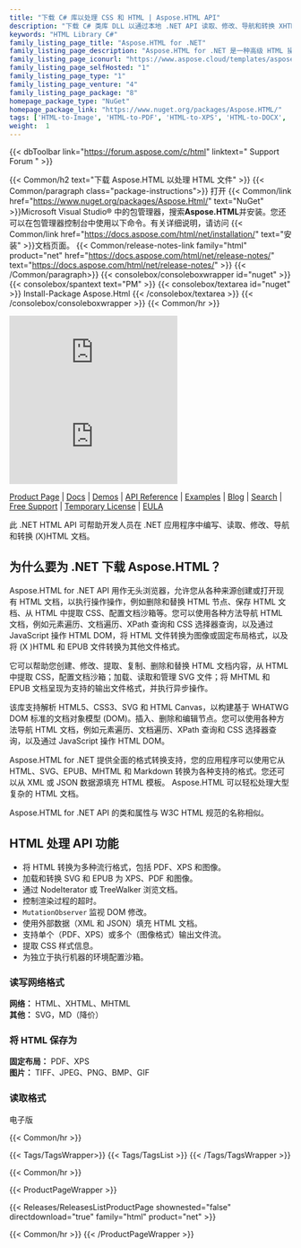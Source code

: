 ```yaml
---
title: "下载 C# 库以处理 CSS 和 HTML | Aspose.HTML API"
description: "下载 C# 类库 DLL 以通过本地 .NET API 读取、修改、导航和转换 XHTML、HTML 文件。支持解析 HTML5、CSS3、SVG 和 HTML Canvas。"
keywords: "HTML Library C#"
family_listing_page_title: "Aspose.HTML for .NET"
family_listing_page_description: "Aspose.HTML for .NET 是一种高级 HTML 操作 API，使您能够直接在 .NET 应用程序中执行各种 HTML 操作任务。"
family_listing_page_iconurl: "https://www.aspose.cloud/templates/aspose/App_Themes/V3/images/html/272x272/aspose_html-for-net.png"
family_listing_page_selfHosted: "1"
family_listing_page_type: "1"
family_listing_page_venture: "4"
family_listing_page_package: "8"
homepage_package_type: "NuGet"
homepage_package_link: "https://www.nuget.org/packages/Aspose.HTML/"
tags: ['HTML-to-Image', 'HTML-to-PDF', 'HTML-to-XPS', 'HTML-to-DOCX', 'HTML-to-MHTML', 'HTML-to-Markdown', 'HTML-to-MD', 'EPUB-to-Image', 'EPUB-to-PDF', 'EPUB-to-XPS', 'Markdown-to-HTML', 'MD-to-HTML', 'HTML-Converter', 'XHTML-to-PDF', 'MHTML-to-PDF', 'HTML-to-GIF', 'MHTML-to-JPG']
weight:  1
---
```


{{< dbToolbar link="https://forum.aspose.com/c/html" linktext=" Support Forum " >}}

{{< Common/h2 text="下载 Aspose.HTML 以处理 HTML 文件"  >}}
{{< Common/paragraph class="package-instructions">}}
打开
{{< Common/link href="https://www.nuget.org/packages/Aspose.Html/" text="NuGet"  >}}Microsoft Visual Studio® 中的包管理器，搜索<b>Aspose.HTML</b>并安装。您还可以在包管理器控制台中使用以下命令。有关详细说明，请访问
{{< Common/link href="https://docs.aspose.com/html/net/installation/" text="安装"  >}}文档页面。
{{< Common/release-notes-link family="html" product="net" href="https://docs.aspose.com/html/net/release-notes/" text="https://docs.aspose.com/html/net/release-notes/"  >}}
{{< /Common/paragraph>}}
{{< consolebox/consoleboxwrapper id="nuget" >}}
       {{< consolebox/spantext text="PM" >}}
       {{< consolebox/textarea id="nuget" >}} Install-Package Aspose.Html {{< /consolebox/textarea >}}
{{< /consolebox/consoleboxwrapper >}}
{{< Common/hr >}}

![Nuget](https://img.shields.io/nuget/v/Aspose.Html) ![Nuget](https://img.shields.io/nuget/dt/Aspose.Html?label=nuget%20downloads)

[Product Page](https://products.aspose.com/html/net/) | [Docs](https://docs.aspose.com/html/net/) | [Demos](https://products.aspose.app/html/family) | [API Reference](https://reference.aspose.com/html/net/) | [Examples](https://github.com/aspose-html/Aspose.Html-for-.NET) | [Blog](https://blog.aspose.com/category/html/) | [Search](https://search.aspose.com/) | [Free Support](https://forum.aspose.com/c/html) | [Temporary License](https://purchase.aspose.com/temporary-license) | [EULA](https://about.aspose.com/legal/eula/)

此 .NET HTML API 可帮助开发人员在 .NET 应用程序中编写、读取、修改、导航和转换 (X)HTML 文档。

## 为什么要为 .NET 下载 Aspose.HTML？

Aspose.HTML for .NET API 用作无头浏览器，允许您从各种来源创建或打开现有 HTML 文档，以执行操作操作，例如删除和替换 HTML 节点、保存 HTML 文档、从 HTML 中提取 CSS、配置文档沙箱等。您可以使用各种方法导航 HTML 文档，例如元素遍历、文档遍历、XPath 查询和 CSS 选择器查询，以及通过 JavaScript 操作 HTML DOM，将 HTML 文件转换为图像或固定布局格式，以及将 (X )HTML 和 EPUB 文件转换为其他文件格式。

它可以帮助您创建、修改、提取、复制、删除和替换 HTML 文档内容，从 HTML 中提取 CSS，配置文档沙箱；加载、读取和管理 SVG 文件；将 MHTML 和 EPUB 文档呈现为支持的输出文件格式，并执行异步操作。

该库支持解析 HTML5、CSS3、SVG 和 HTML Canvas，以构建基于 WHATWG DOM 标准的文档对象模型 (DOM)。插入、删除和编辑节点。您可以使用各种方法导航 HTML 文档，例如元素遍历、文档遍历、XPath 查询和 CSS 选择器查询，以及通过 JavaScript 操作 HTML DOM。

Aspose.HTML for .NET 提供全面的格式转换支持，您的应用程序可以使用它从 HTML、SVG、EPUB、MHTML 和 Markdown 转换为各种支持的格式。您还可以从 XML 或 JSON 数据源填充 HTML 模板。 Aspose.HTML 可以轻松处理大型复杂的 HTML 文档。

Aspose.HTML for .NET API 的类和属性与 W3C HTML 规范的名称相似。

## HTML 处理 API 功能

- 将 HTML 转换为多种流行格式，包括 PDF、XPS 和图像。
- 加载和转换 SVG 和 EPUB 为 XPS、PDF 和图像。
- 通过 NodeIterator 或 TreeWalker 浏览文档。
- 控制渲染过程的超时。
- `MutationObserver` 监视 DOM 修改。
- 使用外部数据（XML 和 JSON）填充 HTML 文档。
- 支持单个（PDF、XPS）或多个（图像格式）输出文件流。
- 提取 CSS 样式信息。
- 为独立于执行机器的环境配置沙箱。

### 读写网络格式

**网络：** HTML、XHTML、MHTML\
**其他：** SVG，MD（降价）

### 将 HTML 保存为

**固定布局：** PDF、XPS\
**图片：** TIFF、JPEG、PNG、BMP、GIF

### 读取格式

电子版

{{< Common/hr >}}

{{< Tags/TagsWrapper>}}
 {{< Tags/TagsList >}}
{{< /Tags/TagsWrapper >}}

{{< Common/hr >}}

{{< ProductPageWrapper >}}
<!-- ReleasesListProductPage-->
   {{< Releases/ReleasesListProductPage shownested="false"  directdownload="true" family="html" product="net" >}}
<!-- /ReleasesListProductPage-->
{{< Common/hr >}}
{{< /ProductPageWrapper >}}

